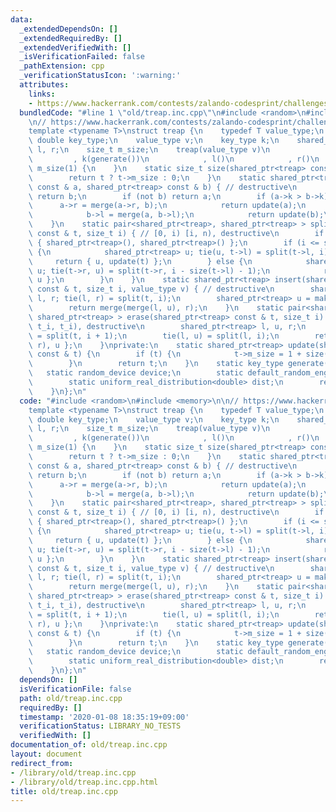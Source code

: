 ```yaml
---
data:
  _extendedDependsOn: []
  _extendedRequiredBy: []
  _extendedVerifiedWith: []
  _isVerificationFailed: false
  _pathExtension: cpp
  _verificationStatusIcon: ':warning:'
  attributes:
    links:
    - https://www.hackerrank.com/contests/zalando-codesprint/challenges/give-me-the-order/submissions/code/6004391
  bundledCode: "#line 1 \"old/treap.inc.cpp\"\n#include <random>\n#include <memory>\n\
    \n// https://www.hackerrank.com/contests/zalando-codesprint/challenges/give-me-the-order/submissions/code/6004391\n\
    template <typename T>\nstruct treap {\n    typedef T value_type;\n    typedef\
    \ double key_type;\n    value_type v;\n    key_type k;\n    shared_ptr<treap>\
    \ l, r;\n    size_t m_size;\n    treap(value_type v)\n            : v(v)\n   \
    \         , k(generate())\n            , l()\n            , r()\n            ,\
    \ m_size(1) {\n    }\n    static size_t size(shared_ptr<treap> const & t) {\n\
    \        return t ? t->m_size : 0;\n    }\n    static shared_ptr<treap> merge(shared_ptr<treap>\
    \ const & a, shared_ptr<treap> const & b) { // destructive\n        if (not a)\
    \ return b;\n        if (not b) return a;\n        if (a->k > b->k) {\n      \
    \      a->r = merge(a->r, b);\n            return update(a);\n        } else {\n\
    \            b->l = merge(a, b->l);\n            return update(b);\n        }\n\
    \    }\n    static pair<shared_ptr<treap>, shared_ptr<treap> > split(shared_ptr<treap>\
    \ const & t, size_t i) { // [0, i) [i, n), destructive\n        if (not t) return\
    \ { shared_ptr<treap>(), shared_ptr<treap>() };\n        if (i <= size(t->l))\
    \ {\n            shared_ptr<treap> u; tie(u, t->l) = split(t->l, i);\n       \
    \     return { u, update(t) };\n        } else {\n            shared_ptr<treap>\
    \ u; tie(t->r, u) = split(t->r, i - size(t->l) - 1);\n            return { update(t),\
    \ u };\n        }\n    }\n    static shared_ptr<treap> insert(shared_ptr<treap>\
    \ const & t, size_t i, value_type v) { // destructive\n        shared_ptr<treap>\
    \ l, r; tie(l, r) = split(t, i);\n        shared_ptr<treap> u = make_shared<treap>(v);\n\
    \        return merge(merge(l, u), r);\n    }\n    static pair<shared_ptr<treap>,\
    \ shared_ptr<treap> > erase(shared_ptr<treap> const & t, size_t i) { // (t \\\
    \ t_i, t_i), destructive\n        shared_ptr<treap> l, u, r;\n        tie(l, r)\
    \ = split(t, i + 1);\n        tie(l, u) = split(l, i);\n        return { merge(l,\
    \ r), u };\n    }\nprivate:\n    static shared_ptr<treap> update(shared_ptr<treap>\
    \ const & t) {\n        if (t) {\n            t->m_size = 1 + size(t->l) + size(t->r);\n\
    \        }\n        return t;\n    }\n    static key_type generate() {\n     \
    \   static random_device device;\n        static default_random_engine engine(device());\n\
    \        static uniform_real_distribution<double> dist;\n        return dist(engine);\n\
    \    }\n};\n"
  code: "#include <random>\n#include <memory>\n\n// https://www.hackerrank.com/contests/zalando-codesprint/challenges/give-me-the-order/submissions/code/6004391\n\
    template <typename T>\nstruct treap {\n    typedef T value_type;\n    typedef\
    \ double key_type;\n    value_type v;\n    key_type k;\n    shared_ptr<treap>\
    \ l, r;\n    size_t m_size;\n    treap(value_type v)\n            : v(v)\n   \
    \         , k(generate())\n            , l()\n            , r()\n            ,\
    \ m_size(1) {\n    }\n    static size_t size(shared_ptr<treap> const & t) {\n\
    \        return t ? t->m_size : 0;\n    }\n    static shared_ptr<treap> merge(shared_ptr<treap>\
    \ const & a, shared_ptr<treap> const & b) { // destructive\n        if (not a)\
    \ return b;\n        if (not b) return a;\n        if (a->k > b->k) {\n      \
    \      a->r = merge(a->r, b);\n            return update(a);\n        } else {\n\
    \            b->l = merge(a, b->l);\n            return update(b);\n        }\n\
    \    }\n    static pair<shared_ptr<treap>, shared_ptr<treap> > split(shared_ptr<treap>\
    \ const & t, size_t i) { // [0, i) [i, n), destructive\n        if (not t) return\
    \ { shared_ptr<treap>(), shared_ptr<treap>() };\n        if (i <= size(t->l))\
    \ {\n            shared_ptr<treap> u; tie(u, t->l) = split(t->l, i);\n       \
    \     return { u, update(t) };\n        } else {\n            shared_ptr<treap>\
    \ u; tie(t->r, u) = split(t->r, i - size(t->l) - 1);\n            return { update(t),\
    \ u };\n        }\n    }\n    static shared_ptr<treap> insert(shared_ptr<treap>\
    \ const & t, size_t i, value_type v) { // destructive\n        shared_ptr<treap>\
    \ l, r; tie(l, r) = split(t, i);\n        shared_ptr<treap> u = make_shared<treap>(v);\n\
    \        return merge(merge(l, u), r);\n    }\n    static pair<shared_ptr<treap>,\
    \ shared_ptr<treap> > erase(shared_ptr<treap> const & t, size_t i) { // (t \\\
    \ t_i, t_i), destructive\n        shared_ptr<treap> l, u, r;\n        tie(l, r)\
    \ = split(t, i + 1);\n        tie(l, u) = split(l, i);\n        return { merge(l,\
    \ r), u };\n    }\nprivate:\n    static shared_ptr<treap> update(shared_ptr<treap>\
    \ const & t) {\n        if (t) {\n            t->m_size = 1 + size(t->l) + size(t->r);\n\
    \        }\n        return t;\n    }\n    static key_type generate() {\n     \
    \   static random_device device;\n        static default_random_engine engine(device());\n\
    \        static uniform_real_distribution<double> dist;\n        return dist(engine);\n\
    \    }\n};\n"
  dependsOn: []
  isVerificationFile: false
  path: old/treap.inc.cpp
  requiredBy: []
  timestamp: '2020-01-08 18:35:19+09:00'
  verificationStatus: LIBRARY_NO_TESTS
  verifiedWith: []
documentation_of: old/treap.inc.cpp
layout: document
redirect_from:
- /library/old/treap.inc.cpp
- /library/old/treap.inc.cpp.html
title: old/treap.inc.cpp
---
```

